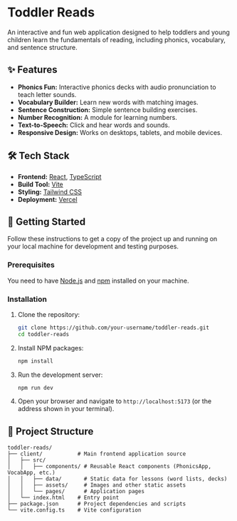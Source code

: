 # Toddler Reads

An interactive and fun web application designed to help toddlers and young children learn the fundamentals of reading, including phonics, vocabulary, and sentence structure.

## ✨ Features

*   **Phonics Fun:** Interactive phonics decks with audio pronunciation to teach letter sounds.
*   **Vocabulary Builder:** Learn new words with matching images.
*   **Sentence Construction:** Simple sentence building exercises.
*   **Number Recognition:** A module for learning numbers.
*   **Text-to-Speech:** Click and hear words and sounds.
*   **Responsive Design:** Works on desktops, tablets, and mobile devices.

## 🛠️ Tech Stack

*   **Frontend:** [React](https://reactjs.org/), [TypeScript](https://www.typescriptlang.org/)
*   **Build Tool:** [Vite](https://vitejs.dev/)
*   **Styling:** [Tailwind CSS](https://tailwindcss.com/)
*   **Deployment:** [Vercel](https://vercel.com/)

## 🚀 Getting Started

Follow these instructions to get a copy of the project up and running on your local machine for development and testing purposes.

### Prerequisites

You need to have [Node.js](https://nodejs.org/) and [npm](https://www.npmjs.com/) installed on your machine.

### Installation

1.  Clone the repository:
    ```bash
    git clone https://github.com/your-username/toddler-reads.git
    cd toddler-reads
    ```

2.  Install NPM packages:
    ```bash
    npm install
    ```

3.  Run the development server:
    ```bash
    npm run dev
    ```

4.  Open your browser and navigate to `http://localhost:5173` (or the address shown in your terminal).

## 📁 Project Structure

```
toddler-reads/
├── client/           # Main frontend application source
│   ├── src/
│   │   ├── components/ # Reusable React components (PhonicsApp, VocabApp, etc.)
│   │   ├── data/       # Static data for lessons (word lists, decks)
│   │   ├── assets/     # Images and other static assets
│   │   └── pages/      # Application pages
│   └── index.html    # Entry point
├── package.json      # Project dependencies and scripts
└── vite.config.ts    # Vite configuration
```
